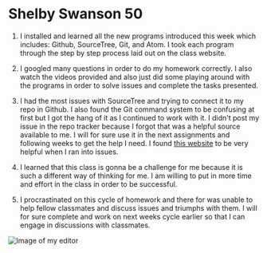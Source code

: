 # Shelby Swanson 50

1. I installed and learned all the new programs introduced this week which includes: Github, SourceTree, Git, and Atom. I took each program through the step by step process laid out on the class website. 

2. I googled many questions in order to do my homework correctly. I also watch the videos provided and also just did some playing around with the programs in order to solve issues and complete the tasks presented. 

3. I had the most issues with SourceTree and trying to connect it to my repo in Github. I also found the Git command system to be confusing at first but I got the hang of it as I continued to work with it. I didn't post my issue in the repo tracker because I forgot that was a helpful source available to me. I will for sure use it in the next assignments and following weeks to get the help I need. I found [this website](https://people.rit.edu/~jac3160/230/project1/repo.html) to be very helpful when I ran into issues.

4. I learned that this class is gonna be a challenge for me because it is such a different way of thinking for me. I am willing to put in more time and effort in the class in order to be successful.

5. I procrastinated on this cycle of homework and there for was unable to help fellow classmates and discuss issues and triumphs with them. I will for sure complete and work on next weeks cycle earlier so that I can engage in discussions with classmates.  

![Image of my editor](screenshot1.png) 
